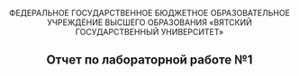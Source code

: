 <p align="center"> ФЕДЕРАЛЬНОЕ ГОСУДАРСТВЕННОЕ БЮДЖЕТНОЕ ОБРАЗОВАТЕЛЬНОЕ УЧРЕЖДЕНИЕ ВЫСШЕГО ОБРАЗОВАНИЯ             
«ВЯТСКИЙ ГОСУДАРСТВЕННЫЙ УНИВЕРСИТЕТ»<p>

<h2 align="center"> Отчет по лабораторной работе №1 <h2>

